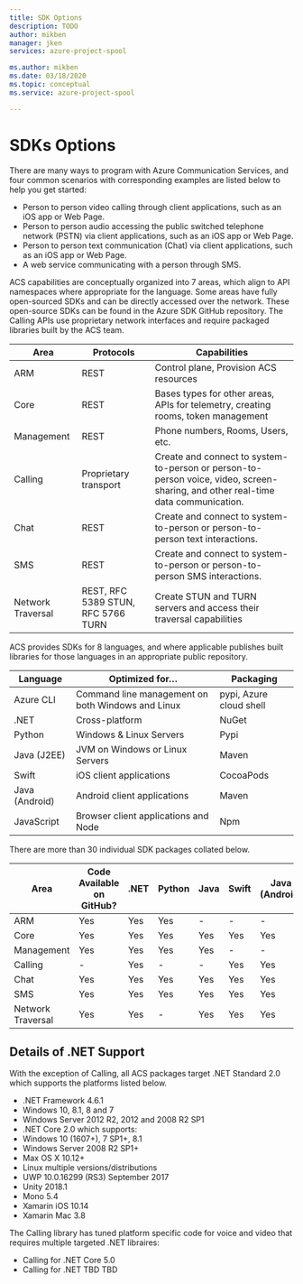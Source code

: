 ```yaml
---
title: SDK Options
description: TODO
author: mikben
manager: jken
services: azure-project-spool

ms.author: mikben
ms.date: 03/18/2020
ms.topic: conceptual
ms.service: azure-project-spool

---
```


# SDKs Options

There are many ways to program with Azure Communication Services, and four common scenarios with corresponding examples are listed below to help you get started: 
- Person to person video calling through client applications, such as an iOS app or Web Page.
- Person to person audio accessing the public switched telephone network (PSTN) via client applications, such as an iOS app or Web Page.
- Person to person text communication (Chat) via client applications, such as an iOS app or Web Page.
- A web service communicating with a person through SMS.

ACS capabilities are conceptually organized into 7 areas, which align to API namespaces where appropriate for the language. Some areas have fully open-sourced SDKs and can be directly accessed over the network. These open-source SDKs can be found in the Azure SDK GitHub repository. The Calling APIs use proprietary network interfaces and require packaged libraries built by the ACS team. 

Area    | Protocols| Capabilities 
----|----|---|
ARM | REST    | Control plane, Provision ACS resources
Core|    REST    |Bases types for other areas, APIs for telemetry, creating rooms, token management 
Management|REST|    Phone numbers, Rooms, Users, etc. 
Calling |     Proprietary transport | Create and connect to system-to-person or person-to-person voice, video, screen-sharing, and other real-time data communication.
Chat |    REST |    Create and connect to system-to-person or person-to-person text interactions.
SMS |     REST |    Create and connect to system-to-person or person-to-person SMS interactions.
Network Traversal    | REST, RFC 5389 STUN, RFC 5766 TURN |    Create STUN and TURN servers and access their traversal capabilities  

ACS provides SDKs for 8 languages, and where applicable publishes built libraries for those languages in an appropriate public repository. 
 
Language |    Optimized for…    | Packaging 
|-|-|-|
Azure CLI|    Command line management on both Windows and Linux    | pypi, Azure cloud shell 
.NET | Cross-platform | NuGet
Python | Windows & Linux Servers |    Pypi
Java (J2EE)    | JVM on Windows or Linux Servers |    Maven
Swift |    iOS client applications    | CocoaPods
Java (Android) |    Android client applications    | Maven
JavaScript |    Browser client applications and Node |    Npm

There are more than 30 individual SDK packages collated below.

Area    | Code Available on GitHub?    | .NET | Python | Java | Swift | Java (Android) |    JavaScript |    Go & more
|-|-|-|-|-|-|-|-|-|
ARM    | Yes |    Yes    |Yes |    -    |-|    -    |Yes|    Yes
Core    |Yes |    Yes    | Yes |    Yes|    Yes|    Yes|    Yes|    -
Management    |Yes    |Yes    |Yes    |Yes|    -|    -|    Yes |-
Calling     |- |Yes    | -    |-|    Yes |Yes |    Yes|    -
Chat |    Yes    |Yes    |Yes    |Yes    |Yes    |Yes    |Yes    |-
SMS     |Yes    |Yes    |Yes    |Yes    |Yes    |Yes    |Yes    |-
Network Traversal |    Yes| Yes    |- |Yes | Yes    |Yes    |Yes    |-

## Details of .NET Support

With the exception of Calling, all ACS packages  target .NET Standard 2.0 which supports the platforms listed below. 
-    .NET Framework 4.6.1
-    Windows 10, 8.1, 8 and 7
-    Windows Server 2012 R2, 2012 and 2008 R2 SP1
-    .NET Core 2.0 which supports:
-    Windows 10 (1607+), 7 SP1+, 8.1
-    Windows Server 2008 R2 SP1+
-    Max OS X 10.12+
-    Linux multiple versions/distributions
-    UWP 10.0.16299 (RS3) September 2017 
-    Unity 2018.1
-    Mono 5.4
-    Xamarin iOS 10.14
-    Xamarin Mac 3.8

The Calling library has tuned platform specific code for voice and video that requires multiple targeted .NET libraires:
- Calling for .NET Core 5.0
- Calling for .NET TBD TBD
